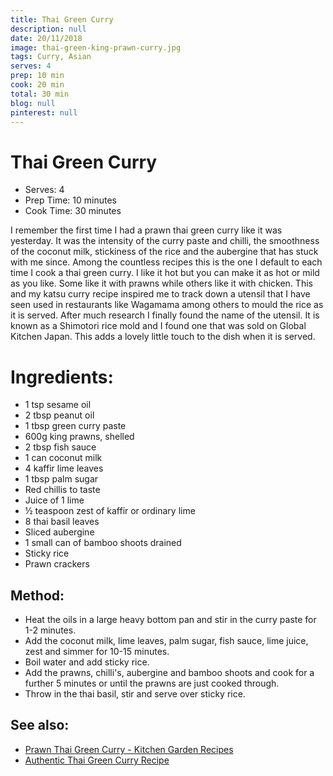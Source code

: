 ```yaml
---
title: Thai Green Curry
description: null
date: 20/11/2018
image: thai-green-king-prawn-curry.jpg
tags: Curry, Asian
serves: 4
prep: 10 min
cook: 20 min
total: 30 min
blog: null
pinterest: null
---
```


# Thai Green Curry

- Serves: 4
- Prep Time: 10 minutes
- Cook Time: 30 minutes

I remember the first time I had a prawn thai green curry like it was yesterday. It was the intensity of the curry paste and chilli, the smoothness of the coconut milk, stickiness of the rice and the aubergine that has stuck with me since. Among the countless recipes this is the one I default to each time I cook a thai green curry. I like it hot but you can make it as hot or mild as you like. Some like it with prawns while others like it with chicken. This and my katsu curry recipe inspired me to track down a utensil that I have seen used in restaurants like Wagamama among others to mould the rice as it is served. After much research I finally found the name of the utensil. It is known as a Shimotori rice mold and I found  one that was sold on Global Kitchen Japan. This adds a lovely little touch to the dish when it is served.

# Ingredients:
- 1 tsp sesame oil
- 2 tbsp peanut oil
- 1 tbsp green curry paste
- 600g king prawns, shelled
- 2 tbsp fish sauce
- 1 can coconut milk
- 4 kaffir lime leaves
- 1 tbsp palm sugar
- Red chillis to taste
- Juice of 1 lime
- ½ teaspoon zest of kaffir or ordinary lime
- 8 thai basil leaves
- Sliced aubergine
- 1 small can of bamboo shoots drained
- Sticky rice
- Prawn crackers

## Method:
- Heat the oils in a large heavy bottom pan and stir in the curry paste for 1-2 minutes.
- Add the coconut milk, lime leaves, palm sugar, fish sauce, lime juice, zest and simmer for 10-15 minutes.
- Boil water and add sticky rice.
- Add the prawns, chilli's, aubergine and bamboo shoots and cook for a further 5 minutes or until the prawns are just cooked through.
- Throw in the thai basil, stir and serve over sticky rice.

## See also:
- [Prawn Thai Green Curry - Kitchen Garden Recipes](http://kitchengardenrecipes.wordpress.com/2008/11/28/prawn-thai-green-curry/)
- [Authentic Thai Green Curry Recipe](https://www.eatingthaifood.com/thai-green-curry-recipe/)